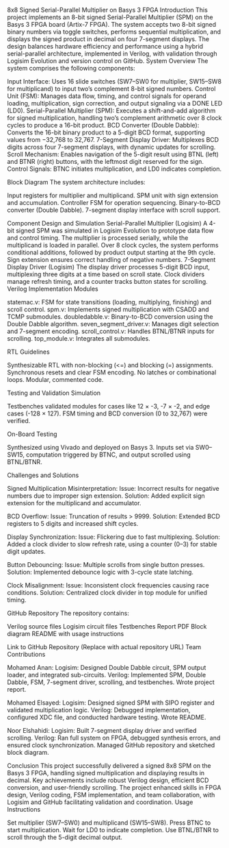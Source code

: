 8x8 Signed Serial-Parallel Multiplier on Basys 3 FPGA
Introduction
This project implements an 8-bit signed Serial-Parallel Multiplier (SPM) on the Basys 3 FPGA board (Artix-7 FPGA). The system accepts two 8-bit signed binary numbers via toggle switches, performs sequential multiplication, and displays the signed product in decimal on four 7-segment displays. The design balances hardware efficiency and performance using a hybrid serial-parallel architecture, implemented in Verilog, with validation through Logisim Evolution and version control on GitHub.
System Overview
The system comprises the following components:

Input Interface: Uses 16 slide switches (SW7–SW0 for multiplier, SW15–SW8 for multiplicand) to input two’s complement 8-bit signed numbers.
Control Unit (FSM): Manages data flow, timing, and control signals for operand loading, multiplication, sign correction, and output signaling via a DONE LED (LD0).
Serial-Parallel Multiplier (SPM): Executes a shift-and-add algorithm for signed multiplication, handling two’s complement arithmetic over 8 clock cycles to produce a 16-bit product.
BCD Converter (Double Dabble): Converts the 16-bit binary product to a 5-digit BCD format, supporting values from −32,768 to 32,767.
7-Segment Display Driver: Multiplexes BCD digits across four 7-segment displays, with dynamic updates for scrolling.
Scroll Mechanism: Enables navigation of the 5-digit result using BTNL (left) and BTNR (right) buttons, with the leftmost digit reserved for the sign.
Control Signals: BTNC initiates multiplication, and LD0 indicates completion.

Block Diagram
The system architecture includes:

Input registers for multiplier and multiplicand.
SPM unit with sign extension and accumulation.
Controller FSM for operation sequencing.
Binary-to-BCD converter (Double Dabble).
7-segment display interface with scroll support.

Component Design and Simulation
Serial-Parallel Multiplier (Logisim)
A 4-bit signed SPM was simulated in Logisim Evolution to prototype data flow and control timing. The multiplier is processed serially, while the multiplicand is loaded in parallel. Over 8 clock cycles, the system performs conditional additions, followed by product output starting at the 9th cycle. Sign extension ensures correct handling of negative numbers.
7-Segment Display Driver (Logisim)
The display driver processes 5-digit BCD input, multiplexing three digits at a time based on scroll state. Clock dividers manage refresh timing, and a counter tracks button states for scrolling.
Verilog Implementation
Modules

statemac.v: FSM for state transitions (loading, multiplying, finishing) and scroll control.
spm.v: Implements signed multiplication with CSADD and TCMP submodules.
doubledabble.v: Binary-to-BCD conversion using the Double Dabble algorithm.
seven_segment_driver.v: Manages digit selection and 7-segment encoding.
scroll_control.v: Handles BTNL/BTNR inputs for scrolling.
top_module.v: Integrates all submodules.

RTL Guidelines

Synthesizable RTL with non-blocking (<=) and blocking (=) assignments.
Synchronous resets and clear FSM encoding.
No latches or combinational loops.
Modular, commented code.

Testing and Validation
Simulation

Testbenches validated modules for cases like 12 × -3, -7 × -2, and edge cases (-128 × 127).
FSM timing and BCD conversion (0 to 32,767) were verified.

On-Board Testing

Synthesized using Vivado and deployed on Basys 3.
Inputs set via SW0–SW15, computation triggered by BTNC, and output scrolled using BTNL/BTNR.

Challenges and Solutions

Signed Multiplication Misinterpretation:
Issue: Incorrect results for negative numbers due to improper sign extension.
Solution: Added explicit sign extension for the multiplicand and accumulator.


BCD Overflow:
Issue: Truncation of results > 9999.
Solution: Extended BCD registers to 5 digits and increased shift cycles.


Display Synchronization:
Issue: Flickering due to fast multiplexing.
Solution: Added a clock divider to slow refresh rate, using a counter (0–3) for stable digit updates.


Button Debouncing:
Issue: Multiple scrolls from single button presses.
Solution: Implemented debounce logic with 3-cycle state latching.


Clock Misalignment:
Issue: Inconsistent clock frequencies causing race conditions.
Solution: Centralized clock divider in top module for unified timing.



GitHub Repository
The repository contains:

Verilog source files
Logisim circuit files
Testbenches
Report PDF
Block diagram
README with usage instructions

Link to GitHub Repository (Replace with actual repository URL)
Team Contributions

Mohamed Anan:
Logisim: Designed Double Dabble circuit, SPM output loader, and integrated sub-circuits.
Verilog: Implemented SPM, Double Dabble, FSM, 7-segment driver, scrolling, and testbenches.
Wrote project report.


Mohamed Elsayed:
Logisim: Designed signed SPM with SIPO register and validated multiplication logic.
Verilog: Debugged implementation, configured XDC file, and conducted hardware testing.
Wrote README.


Noor Elshahidi:
Logisim: Built 7-segment display driver and verified scrolling.
Verilog: Ran full system on FPGA, debugged synthesis errors, and ensured clock synchronization.
Managed GitHub repository and sketched block diagram.



Conclusion
This project successfully delivered a signed 8x8 SPM on the Basys 3 FPGA, handling signed multiplication and displaying results in decimal. Key achievements include robust Verilog design, efficient BCD conversion, and user-friendly scrolling. The project enhanced skills in FPGA design, Verilog coding, FSM implementation, and team collaboration, with Logisim and GitHub facilitating validation and coordination.
Usage Instructions

Set multiplier (SW7–SW0) and multiplicand (SW15–SW8).
Press BTNC to start multiplication.
Wait for LD0 to indicate completion.
Use BTNL/BTNR to scroll through the 5-digit decimal output.

